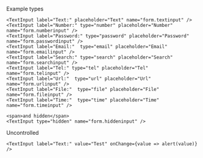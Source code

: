 Example types

    <TextInput label="Text:" placeholder="Text" name="form.textinput" />
    <TextInput label="Number:" type="number" placeholder="Number" name="form.numberinput" />
    <TextInput label="Password:" type="password" placeholder="Password" name="form.passwordinput" />
    <TextInput label="Email:"  type="email" placeholder="Email" name="form.emailinput" />
    <TextInput label="Search:" type="search" placeholder="Search" name="form.searchinput" />
    <TextInput label="Tel:" type="tel" placeholder="Tel" name="form.telinput" />
    <TextInput label="Url:"  type="url" placeholder="Url" name="form.urlinput" />
    <TextInput label="File:"  type="file" placeholder="File" name="form.fileinput" />
    <TextInput label="Time:"  type="time" placeholder="Time" name="form.timeinput" />

    <span>and hidden</span>
    <TextInput type="hidden" name="form.hiddeninput" />

Uncontrolled

    <TextInput label="Text:" value="Test" onChange={value => alert(value)} />

